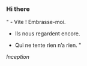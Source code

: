 ### Hi there

<!-- INSERT QUOTE START --> 

" - Vite ! Embrasse-moi.

- Ils nous regardent encore.

- Qui ne tente rien n’a rien. "

_Inception_

<!-- INSERT QUOTE END -->
